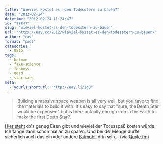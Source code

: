 ```yaml
---
title: "Wieviel kostet es, den Todesstern zu bauen?"
date: "2012-02-24"
datetime: "2012-02-24 11:24:47"
id: "18847"
slug: "wieviel-kostet-es-den-todesstern-zu-bauen"
url: "https://eay.cc/2012/wieviel-kostet-es-den-todesstern-zu-bauen/"
author: "eay"
format: "post"
categories:
  - 0815
tags:
  - batman
  - fake-science
  - fanboys
  - geld
  - star-wars
meta:
  - yourls_shorturl: "http://eay.li/1g8"
---
```


> Building a massive space weapon is all very well, but you have to find the materials to build it with. It's easy to say that "sure, the Death Star would be expensive" but is there actually enough iron in the Earth to make the first Death Star?.

[Hier steht](http://www.centives.net/S/2012/how-much-would-it-cost-to-build-the-death-star/) ob's genug Eisen gibt und wieviel der Todesspaß kosten würde. Ich fange dann schon mal an zu sparen. Und bei der Menge dürfte sicherlich auch das ein oder andere [Batmobil](http://www.centives.net/S/2012/how-much-does-the-batmobile-cost/) drin sein... (via [Quote.fm](http://quote.fm/www.centives.net/11895))
